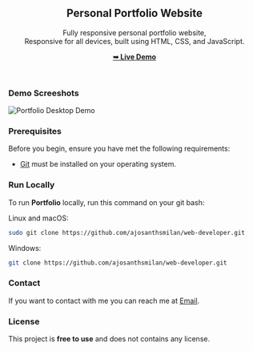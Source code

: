 <div align="center">
  <br />
  <br />

  <h2 align="center">Personal Portfolio Website</h2>

  Fully responsive personal portfolio website, <br />Responsive for all devices, built using HTML, CSS, and JavaScript.

  <a href="https://ajosanthsmilan.github.io/web-developer/"><strong>➥ Live Demo</strong></a>

</div>

<br />

### Demo Screeshots

![Portfolio Desktop Demo](./readme-images/desktop.png "Desktop Demo")

### Prerequisites

Before you begin, ensure you have met the following requirements:

* [Git](https://git-scm.com/downloads "Download Git") must be installed on your operating system.

### Run Locally

To run **Portfolio** locally, run this command on your git bash:

Linux and macOS:

```bash
sudo git clone https://github.com/ajosanthsmilan/web-developer.git
```

Windows:

```bash
git clone https://github.com/ajosanthsmilan/web-developer.git
```

### Contact

If you want to contact with me you can reach me at [Email](ajosanthsmilan@gmail.com).

### License

This project is **free to use** and does not contains any license.
